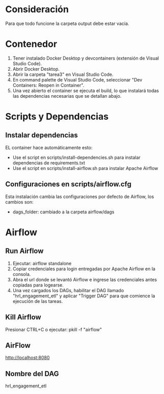 # Consideración
Para que todo funcione la carpeta output debe estar vacía.

# Contenedor

1. Tener instalado Docker Desktop y devcontainers (extensión de Visual Studio Code).
2. Abrir Docker Desktop.
3. Abrir la carpeta "tarea3" en Visual Studio Code.
4. En command palette de Visual Studio Code, seleccionar "Dev Containers: Reopen in Container".
5. Una vez abierto el container se ejecuta el build, lo que instalará todas las dependencias necesarias que se detallan abajo.

# Scripts y Dependencias
## Instalar dependencias
EL container hace automáticamente esto:

- Use el script en scripts/install-dependencies.sh para instalar dependencias de requirements.txt
- Use el script en scripts/install-airflow.sh para instalar Apache Airflow

## Configuraciones en scripts/airflow.cfg
Esta instalación cambia las configuraciones por defecto de Airflow, los cambios son:

- dags_folder: cambiado a la carpeta airflow/dags

# Airflow
## Run Airflow

1. Ejecutar: airflow standalone
2. Copiar credenciales para login entregadas por Apache Airflow en la consola.
3. Abra el url donde se levantó Airflow e ingrese las credenciales antes copiadas para logearse.
4. Una vez cargados los DAGs, habilitar el DAG llamado "hrl_engagement_etl" y aplicar "Trigger DAG" para que comience la ejecución de las tareas.

## Kill Airflow

Presionar CTRL+C o ejecutar: pkill -f "airflow"

## AirFlow

<http://localhost:8080>

## Nombre del DAG

hrl_engagement_etl
